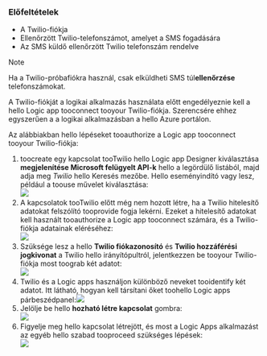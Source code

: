 ### <a name="prerequisites"></a>Előfeltételek
* A Twilio-fiókja
* Ellenőrzött Twilio-telefonszámot, amelyet a SMS fogadására
* Az SMS küldő ellenőrzött Twilio telefonszám rendelve

> [!NOTE]
> Ha a Twilio-próbafiókra használ, csak elküldheti SMS túl**ellenőrzése** telefonszámokat.  
> 
> 

A Twilio-fiókját a logikai alkalmazás használata előtt engedélyeznie kell a hello Logic app tooconnect tooyour Twilio-fiókja. Szerencsére ehhez egyszerűen a a logikai alkalmazásban a hello Azure portálon. 

Az alábbiakban hello lépéseket tooauthorize a Logic app tooconnect tooyour Twilio-fiókja:

1. toocreate egy kapcsolat tooTwilio hello Logic app Designer kiválasztása **megjelenítése Microsoft felügyelt API-k** hello a legördülő listából, majd adja meg *Twilio* hello Keresés mezőbe. Hello eseményindító vagy lesz, például a toouse művelet kiválasztása:  
   ![](./media/connectors-create-api-twilio/twilio-0.png)
2. A kapcsolatok tooTwilio előtt még nem hozott létre, ha a Twilio hitelesítő adatokat felszólító tooprovide fogja lekérni. Ezeket a hitelesítő adatokat kell használt tooauthorize a Logic app tooconnect számára, és a Twilio-fiókja adatainak eléréséhez:  
   ![](./media/connectors-create-api-twilio/twilio-1.png)  
3. Szüksége lesz a hello **Twilio fiókazonosító** és **Twilio hozzáférési jogkivonat** a Twilio hello irányítópultról, jelentkezzen be tooyour Twilio-fiókja most toograb két adatot:  
   ![](./media/connectors-create-api-twilio/twilio-2.png)  
4. Twilio és a Logic apps használjon különböző neveket tooidentify két adatot. Itt látható, hogyan kell társítani őket toohello Logic apps párbeszédpanel:![](./media/connectors-create-api-twilio/twilio-3.png)  
5. Jelölje be hello **hozható létre kapcsolat** gombra:  
   ![](./media/connectors-create-api-twilio/twilio-4.png)
6. Figyelje meg hello kapcsolat létrejött, és most a Logic Apps alkalmazást az egyéb hello szabad tooproceed szükséges lépések:  
   ![](./media/connectors-create-api-twilio/twilio-5.png)

